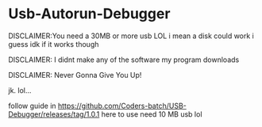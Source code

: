# Usb-Autorun-Debugger


DISCLAIMER:You need a 30MB or more usb LOL i mean a disk could work i guess idk if it works though

DISCLAIMER: I didnt make any of the software my program downloads

DISCLAIMER: Never Gonna Give You Up! 

jk.
lol...

follow guide in https://github.com/Coders-batch/USB-Debugger/releases/tag/1.0.1 here to use need 10 MB usb lol
